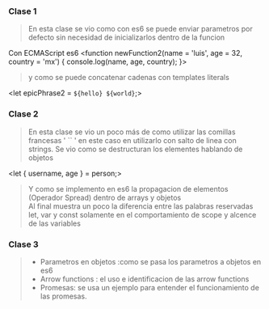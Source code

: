 ### Clase 1

> En esta clase se vio como con es6 se puede enviar parametros por defecto sin necesidad de inicializarlos dentro de la funcion

Con ECMAScript es6
<function newFunction2(name = 'luis', age = 32, country = 'mx') {
console.log(name, age, country); }>

> y como se puede concatenar cadenas con templates literals

<let epicPhrase2 = `${hello} ${world}`;>

### Clase 2

> En esta clase se vio un poco más de como utilizar las comillas francesas ' `` ' en este caso en utilizarlo con salto de linea con strings.
> Se vio como se destructuran los elementes hablando de objetos

<let { username, age } = person;>

> Y como se implemento en es6 la propagacion de elementos (Operador Spread) dentro de arrays y objetos  
> Al final muestra un poco la diferencia entre las palabras reservadas let, var y const solamente en el comportamiento de scope y alcence de las variables

### Clase 3

> - Parametros en objetos :como se pasa los parametros a objetos en es6
> - Arrow functions : el uso e identificacion de las arrow functions
> - Promesas: se usa un ejemplo para entender el funcionamiento de las promesas.
